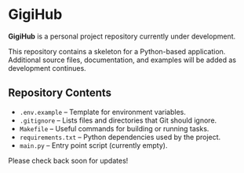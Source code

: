 # GigiHub

**GigiHub** is a personal project repository currently under development.

This repository contains a skeleton for a Python-based application. Additional source files, documentation, and examples will be added as development continues.

## Repository Contents

- `.env.example` – Template for environment variables.
- `.gitignore` – Lists files and directories that Git should ignore.
- `Makefile` – Useful commands for building or running tasks.
- `requirements.txt` – Python dependencies used by the project.
- `main.py` – Entry point script (currently empty).

Please check back soon for updates!
